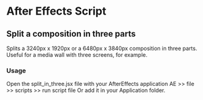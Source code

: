 # After Effects Script
## Split a composition in three parts

Splits a 3240px x 1920px or a 6480px x 3840px composition in three parts.
Useful for a media wall with three screens, for example.

### Usage
Open the split_in_three.jsx file with your AfterEffects application
AE >> file >> scripts >> run script file
Or add it in your Application folder.

